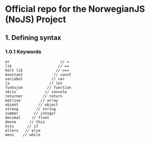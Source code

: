 # Official repo for the NorwegianJS (NoJS) Project

## 1. Defining syntax

### 1.0.1 Keywords

```
er                       // =
lik                     // ==
helt lik               // ===
konstant              // const
variabel             // var
la                  // let
funksjon           // function
skriv             // console
returner         // return
matrise         // array
objekt         // object
streng        // string
nummer       // integer
desimal     // float
denne      // this
hvis      // if
ellers   // else
mens    // while
```

